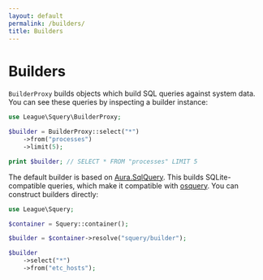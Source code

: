 ```yaml
---
layout: default
permalink: /builders/
title: Builders
---
```


# Builders

`BuilderProxy` builds objects which build SQL queries against system data. You can see these queries by inspecting a builder instance:

~~~ php
use League\Squery\BuilderProxy;

$builder = BuilderProxy::select("*")
    ->from("processes")
    ->limit(5);

print $builder; // SELECT * FROM "processes" LIMIT 5
~~~

The default builder is based on [Aura.SqlQuery](https://github.com/auraphp/Aura.SqlQuery). This builds SQLite-compatible queries, which make it compatible with [osquery](http://osquery.io). You can construct builders directly:

~~~ php
use League\Squery;

$container = Squery::container();

$builder = $container->resolve("squery/builder");

$builder
    ->select("*")
    ->from("etc_hosts");
~~~
